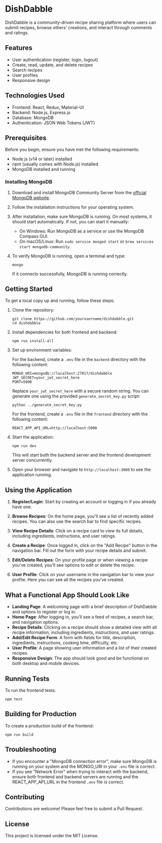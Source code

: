 # DishDabble

DishDabble is a community-driven recipe sharing platform where users can submit recipes, browse others' creations, and interact through comments and ratings.

## Features

- User authentication (register, login, logout)
- Create, read, update, and delete recipes
- Search recipes
- User profiles
- Responsive design

## Technologies Used

- Frontend: React, Redux, Material-UI
- Backend: Node.js, Express.js
- Database: MongoDB
- Authentication: JSON Web Tokens (JWT)

## Prerequisites

Before you begin, ensure you have met the following requirements:

- Node.js (v14 or later) installed
- npm (usually comes with Node.js) installed
- MongoDB installed and running

### Installing MongoDB

1. Download and install MongoDB Community Server from the [official MongoDB website](https://www.mongodb.com/try/download/community).

2. Follow the installation instructions for your operating system.

3. After installation, make sure MongoDB is running. On most systems, it should start automatically. If not, you can start it manually:

   - On Windows: Run MongoDB as a service or use the MongoDB Compass GUI.
   - On macOS/Linux: Run `sudo service mongod start` or `brew services start mongodb-community`.

4. To verify MongoDB is running, open a terminal and type:
   ```
   mongo
   ```
   If it connects successfully, MongoDB is running correctly.

## Getting Started

To get a local copy up and running, follow these steps:

1. Clone the repository:
   ```
   git clone https://github.com/yourusername/dishdabble.git
   cd dishdabble
   ```

2. Install dependencies for both frontend and backend:
   ```
   npm run install-all
   ```

3. Set up environment variables:

   For the backend, create a `.env` file in the `backend` directory with the following content:
   ```
   MONGO_URI=mongodb://localhost:27017/dishdabble
   JWT_SECRET=your_jwt_secret_here
   PORT=5000
   ```
   Replace `your_jwt_secret_here` with a secure random string. You can generate one using the provided `generate_secret_key.py` script:
   ```
   python ../generate_secret_key.py
   ```

   For the frontend, create a `.env` file in the `frontend` directory with the following content:
   ```
   REACT_APP_API_URL=http://localhost:5000
   ```

4. Start the application:
   ```
   npm run dev
   ```

   This will start both the backend server and the frontend development server concurrently.

5. Open your browser and navigate to `http://localhost:3000` to see the application running.

## Using the Application

1. **Register/Login**: Start by creating an account or logging in if you already have one.

2. **Browse Recipes**: On the home page, you'll see a list of recently added recipes. You can also use the search bar to find specific recipes.

3. **View Recipe Details**: Click on a recipe card to view its full details, including ingredients, instructions, and user ratings.

4. **Create a Recipe**: Once logged in, click on the "Add Recipe" button in the navigation bar. Fill out the form with your recipe details and submit.

5. **Edit/Delete Recipes**: On your profile page or when viewing a recipe you've created, you'll see options to edit or delete the recipe.

6. **User Profile**: Click on your username in the navigation bar to view your profile. Here you can see all the recipes you've created.

## What a Functional App Should Look Like

- **Landing Page**: A welcoming page with a brief description of DishDabble and options to register or log in.
- **Home Page**: After logging in, you'll see a feed of recipes, a search bar, and navigation options.
- **Recipe Details**: Clicking on a recipe should show a detailed view with all recipe information, including ingredients, instructions, and user ratings.
- **Add/Edit Recipe Form**: A form with fields for title, description, ingredients, instructions, cooking time, difficulty, etc.
- **User Profile**: A page showing user information and a list of their created recipes.
- **Responsive Design**: The app should look good and be functional on both desktop and mobile devices.

## Running Tests

To run the frontend tests:
```
npm test
```

## Building for Production

To create a production build of the frontend:
```
npm run build
```

## Troubleshooting

- If you encounter a "MongoDB connection error", make sure MongoDB is running on your system and the MONGO_URI in your `.env` file is correct.
- If you see "Network Error" when trying to interact with the backend, ensure both frontend and backend servers are running and the REACT_APP_API_URL in the frontend `.env` file is correct.

## Contributing

Contributions are welcome! Please feel free to submit a Pull Request.

## License

This project is licensed under the MIT License.